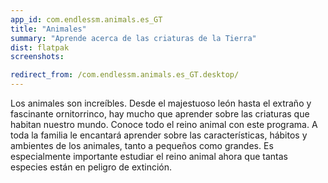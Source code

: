 ```yaml
---
app_id: com.endlessm.animals.es_GT
title: "Animales"
summary: "Aprende acerca de las criaturas de la Tierra"
dist: flatpak
screenshots:

redirect_from: /com.endlessm.animals.es_GT.desktop/
---
```


<p>Los animales son increíbles. Desde el majestuoso león hasta el extraño y fascinante ornitorrinco, hay mucho que aprender sobre las criaturas que habitan nuestro mundo. Conoce todo el reino animal con este programa. A toda la familia le encantará aprender sobre las características, hábitos y ambientes de los animales, tanto a pequeños como grandes. Es especialmente importante estudiar el reino animal ahora que tantas especies están en peligro de extinción.</p>